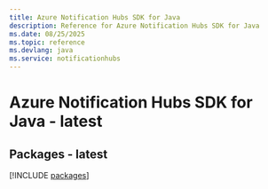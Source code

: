 ```yaml
---
title: Azure Notification Hubs SDK for Java
description: Reference for Azure Notification Hubs SDK for Java
ms.date: 08/25/2025
ms.topic: reference
ms.devlang: java
ms.service: notificationhubs
---
```

# Azure Notification Hubs SDK for Java - latest
## Packages - latest
[!INCLUDE [packages](notification-hubs-index.md)]